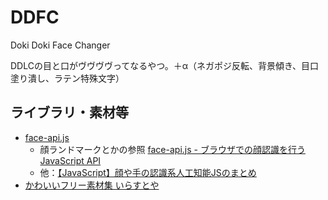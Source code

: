 # DDFC

Doki Doki Face Changer

DDLCの目と口がヴヴヴヴってなるやつ。＋α（ネガポジ反転、背景傾き、目口塗り潰し、ラテン特殊文字）

## ライブラリ・素材等
- [face-api.js](https://github.com/justadudewhohacks/face-api.js)
  - 顔ランドマークとかの参照 [face-api.js - ブラウザでの顔認識を行うJavaScript API](https://note.com/npaka/n/nc9c244b11089)
  - 他：[【JavaScript】顔や手の認識系人工知能JSのまとめ](https://www.kyoukasho.net/entry/js-facial-recognition)
- [かわいいフリー素材集 いらすとや](https://www.irasutoya.com/)

